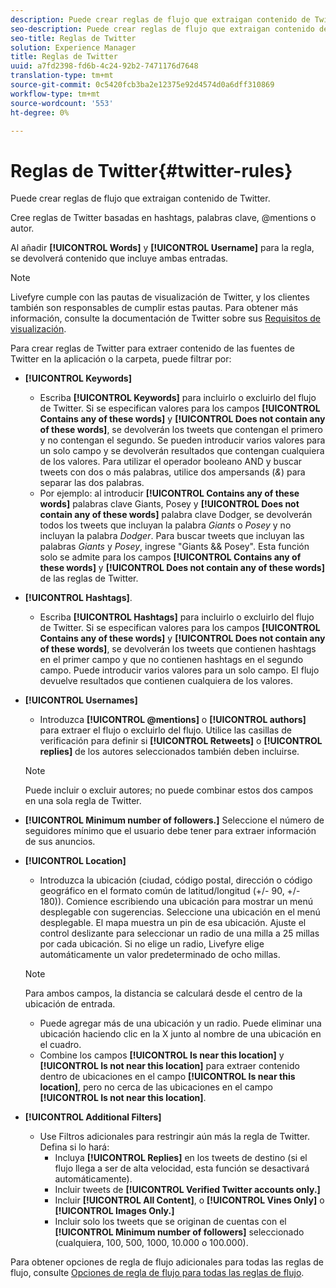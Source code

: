 ```yaml
---
description: Puede crear reglas de flujo que extraigan contenido de Twitter.
seo-description: Puede crear reglas de flujo que extraigan contenido de Twitter.
seo-title: Reglas de Twitter
solution: Experience Manager
title: Reglas de Twitter
uuid: a7fd2398-fd6b-4c24-92b2-7471176d7648
translation-type: tm+mt
source-git-commit: 0c5420fcb3ba2e12375e92d4574d0a6dff310869
workflow-type: tm+mt
source-wordcount: '553'
ht-degree: 0%

---
```



# Reglas de Twitter{#twitter-rules}

Puede crear reglas de flujo que extraigan contenido de Twitter.

Cree reglas de Twitter basadas en hashtags, palabras clave, @mentions o autor.

Al añadir **[!UICONTROL Words]** y **[!UICONTROL Username]** para la regla, se devolverá contenido que incluye ambas entradas.

>[!NOTE]
>
>Livefyre cumple con las pautas de visualización de Twitter, y los clientes también son responsables de cumplir estas pautas. Para obtener más información, consulte la documentación de Twitter sobre sus [Requisitos de visualización](https://dev.twitter.com/terms/display-requirements).

Para crear reglas de Twitter para extraer contenido de las fuentes de Twitter en la aplicación o la carpeta, puede filtrar por:

* **[!UICONTROL Keywords]**
   * Escriba **[!UICONTROL Keywords]** para incluirlo o excluirlo del flujo de Twitter. Si se especifican valores para los campos **[!UICONTROL Contains any of these words]** y **[!UICONTROL Does not contain any of these words]**, se devolverán los tweets que contengan el primero y no contengan el segundo. Se pueden introducir varios valores para un solo campo y se devolverán resultados que contengan cualquiera de los valores. Para utilizar el operador booleano AND y buscar tweets con dos o más palabras, utilice dos ampersands (*&amp;*) para separar las dos palabras.
   * Por ejemplo: al introducir **[!UICONTROL Contains any of these words]** palabras clave Giants, Posey y **[!UICONTROL Does not contain any of these words]** palabra clave Dodger, se devolverán todos los tweets que incluyan la palabra *Giants* o *Posey* y no incluyan la palabra *Dodger*.
Para buscar tweets que incluyan las palabras *Giants* y *Posey*, ingrese &quot;Giants &amp;&amp; Posey&quot;. Esta función solo se admite para los campos **[!UICONTROL Contains any of these words]** y **[!UICONTROL Does not contain any of these words]** de las reglas de Twitter.

* **[!UICONTROL Hashtags]**.
   * Escriba **[!UICONTROL Hashtags]** para incluirlo o excluirlo del flujo de Twitter. Si se especifican valores para los campos **[!UICONTROL Contains any of these words]** y **[!UICONTROL Does not contain any of these words]**, se devolverán los tweets que contienen hashtags en el primer campo y que no contienen hashtags en el segundo campo. Puede introducir varios valores para un solo campo. El flujo devuelve resultados que contienen cualquiera de los valores.

* **[!UICONTROL Usernames]**
   * Introduzca **[!UICONTROL @mentions]** o **[!UICONTROL authors]** para extraer el flujo o excluirlo del flujo. Utilice las casillas de verificación para definir si **[!UICONTROL Retweets]** o **[!UICONTROL replies]** de los autores seleccionados también deben incluirse.

   >[!NOTE]
   >
   >Puede incluir o excluir autores; no puede combinar estos dos campos en una sola regla de Twitter.

* **[!UICONTROL Minimum number of followers.]** Seleccione el número de seguidores mínimo que el usuario debe tener para extraer información de sus anuncios.
* **[!UICONTROL Location]**

   * Introduzca la ubicación (ciudad, código postal, dirección o código geográfico en el formato común de latitud/longitud (+/- 90, +/- 180)). Comience escribiendo una ubicación para mostrar un menú desplegable con sugerencias. Seleccione una ubicación en el menú desplegable. El mapa muestra un pin de esa ubicación. Ajuste el control deslizante para seleccionar un radio de una milla a 25 millas por cada ubicación. Si no elige un radio, Livefyre elige automáticamente un valor predeterminado de ocho millas.
   >[!NOTE]
   >
   >Para ambos campos, la distancia se calculará desde el centro de la ubicación de entrada.

   * Puede agregar más de una ubicación y un radio. Puede eliminar una ubicación haciendo clic en la X junto al nombre de una ubicación en el cuadro.
   * Combine los campos **[!UICONTROL Is near this location]** y **[!UICONTROL Is not near this location]** para extraer contenido dentro de ubicaciones en el campo **[!UICONTROL Is near this location]**, pero no cerca de las ubicaciones en el campo **[!UICONTROL Is not near this location]**.


* **[!UICONTROL Additional Filters]**
   * Use Filtros adicionales para restringir aún más la regla de Twitter. Defina si lo hará:
      * Incluya **[!UICONTROL Replies]** en los tweets de destino (si el flujo llega a ser de alta velocidad, esta función se desactivará automáticamente).
      * Incluir tweets de **[!UICONTROL Verified Twitter accounts only.]**
      * Incluir **[!UICONTROL All Content]**, o **[!UICONTROL Vines Only]** o **[!UICONTROL Images Only.]**
      * Incluir solo los tweets que se originan de cuentas con el **[!UICONTROL Minimum number of followers]** seleccionado (cualquiera, 100, 500, 1000, 10.000 o 100.000).

Para obtener opciones de regla de flujo adicionales para todas las reglas de flujo, consulte [Opciones de regla de flujo para todas las reglas de flujo](../c-streams/c-stream-rule-options-for-all-stream-rules.md#c_stream_rule_options_for_all_stream_rules).
